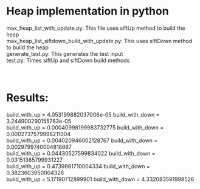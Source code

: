 # Heap implementation in python
max_heap_list_with_update.py: This file uses siftUp method to build the heap<br>
max_heap_list_siftdown_build_with_update.py: This uses siftDown method to build the heap<br>
generate_test.py: This generates the test input<br>
test.py: Times siftUp and siftDown build methods<br>
<br>
<br>
# Results:
build_with_up = 4.053199882037006e-05 build_with_down = 3.244900290155783e-05<br>
build_with_up = 0.00040998199983732775 build_with_down = 0.0002737579998211004<br>
build_with_up = 0.004020946002128767 build_with_down = 0.0029799740004818887<br>
build_with_up = 0.04430527599834022 build_with_down = 0.03151365799931227<br>
build_with_up = 0.4739861710004334 build_with_down = 0.3823603950004326<br>
build_with_up = 5.17190712899901 build_with_down = 4.332083591998526<br>